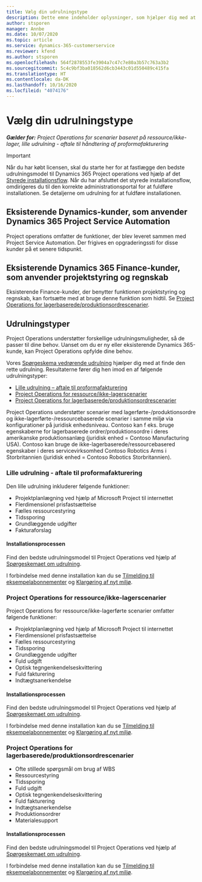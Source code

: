 ```yaml
---
title: Vælg din udrulningstype
description: Dette emne indeholder oplysninger, som hjælper dig med at fastlægge den korrekte udrulningstype for Project operations for din virksomhed.
author: stsporen
manager: Annbe
ms.date: 10/07/2020
ms.topic: article
ms.service: dynamics-365-customerservice
ms.reviewer: kfend
ms.author: stsporen
ms.openlocfilehash: 564f2878553fe3904a7c47c7e80a3b57c763a3b2
ms.sourcegitcommit: 5c4c9bf3ba018562d6cb3443c01d550489c415fa
ms.translationtype: HT
ms.contentlocale: da-DK
ms.lasthandoff: 10/16/2020
ms.locfileid: "4074176"
---
```

# <a name="determine-your-deployment-type"></a>Vælg din udrulningstype

_**Gælder for:** Project Operations for scenarier baseret på ressource/ikke-lager, lille udrulning - aftale til håndtering af proformafakturering_

> [!IMPORTANT]
> Når du har købt licensen, skal du starte her for at fastlægge den bedste udrulningsmodel til Dynamics 365 Project operations ved hjælp af det [Styrede installationsflow](https://aka.ms/provisionprojectoperations).
> Når du har afsluttet det styrede installationsflow, omdirigeres du til den korrekte administrationsportal for at fuldføre installationen. Se detaljerne om udrulning for at fuldføre installationen.


## <a name="existing-customers-of-dynamics-using-dynamics-365-project-service-automation"></a>Eksisterende Dynamics-kunder, som anvender Dynamics 365 Project Service Automation
Project operations omfatter de funktioner, der blev leveret sammen med Project Service Automation. Der frigives en opgraderingssti for disse kunder på et senere tidspunkt.

## <a name="existing-customers-of-dynamics-365-finance-using-project-management-and-accounting"></a>Eksisterende Dynamics 365 Finance-kunder, som anvender projektstyring og regnskab 

Eksisterende Finance-kunder, der benytter funktionen projektstyring og regnskab, kan fortsætte med at bruge denne funktion som hidtil. Se [Project Operations for lagerbaserede/produktionsordrescenarier](#pma).


## <a name="deployment-types"></a>Udrulningstyper
Project Operations understøtter forskellige udrulningsmuligheder, så de passer til dine behov. Uanset om du er ny eller eksisterende Dynamics 365-kunde, kan Project Operations opfylde dine behov.

Vores [Spørgeskema vedrørende udrulning](https://aka.ms/provisionprojectoperations) hjælper dig med at finde den rette udrulning. Resultaterne fører dig hen imod en af følgende udrulningstyper:

- [Lille udrulning – aftale til proformafakturering](#lite)
- [Project Operations for ressource/ikke-lagerscenarier](#integrated)
- [Project Operations for lagerbaserede/produktionsordrescenarier](#pma)

Project Operations understøtter scenarier med lagerførte-/produktionsordre og ikke-lagerførte-/ressourcebaserede scenarier i samme miljø via konfigurationer på juridisk enhedsniveau. Contoso kan f eks. bruge egenskaberne for lagerbaserede ordrer/produktionsordre i deres amerikanske produktionsanlæg (juridisk enhed = Contoso Manufacturing USA). Contoso kan bruge de ikke-lagerbaserede/ressourcebasered egenskaber i deres servicevirksomhed Contoso Robotics Arms i Storbritannien (juridisk enhed = Contoso Robotics Storbritannien).

### <a name="lite-deployment---deal-to-proforma-invoicing"></a><a  name="lite"></a>Lille udrulning - aftale til proformafakturering

Den lille udrulning inkluderer følgende funktioner:

- Projektplanlægning ved hjælp af Microsoft Project til internettet
- Flerdimensionel prisfastsættelse
- Fælles ressourcestyring
- Tidssporing
- Grundlæggende udgifter
- Fakturaforslag

#### <a name="deployment-steps"></a>Installationsprocessen
Find den bedste udrulningsmodel til Project Operations ved hjælp af [Spørgeskemaet om udrulning](https://aka.ms/provisionprojectoperations).

I forbindelse med denne installation kan du se [Tilmelding til eksempelabonnementer](lite-preview-subscription-sign-up.md) og [Klargøring af nyt miljø](lite-deployment.md). 


### <a name="project-operations-for-resourcenon-stocked-scenarios"></a><a name="integrated"></a>Project Operations for ressource/ikke-lagerscenarier
Project Operations for ressource/ikke-lagerførte scenarier omfatter følgende funktioner:
  
- Projektplanlægning ved hjælp af Microsoft Project til internettet
- Flerdimensionel prisfastsættelse
- Fælles ressourcestyring
- Tidssporing
- Grundlæggende udgifter
- Fuld udgift
- Optisk tegngenkendelseskvittering
- Fuld fakturering
- Indtægtsanerkendelse

#### <a name="deployment-steps"></a>Installationsprocessen
Find den bedste udrulningsmodel til Project Operations ved hjælp af [Spørgeskemaet om udrulning](https://aka.ms/provisionprojectoperations).

I forbindelse med denne installation kan du se [Tilmelding til eksempelabonnementer](resource-sign-up-preview-subscription.md) og [Klargøring af nyt miljø](resource-provision-new-environment.md). 


### <a name="project-operations-for-stockedproduction-order-scenarios"></a><a name="pma"></a>Project Operations for lagerbaserede/produktionsordrescenarier

- Ofte stillede spørgsmål om brug af WBS
- Ressourcestyring
- Tidssporing
- Fuld udgift
- Optisk tegngenkendelseskvittering
- Fuld fakturering
- Indtægtsanerkendelse
- Produktionsordrer
- Materialesupport

#### <a name="deployment-steps"></a>Installationsprocessen
Find den bedste udrulningsmodel til Project Operations ved hjælp af [Spørgeskemaet om udrulning](https://aka.ms/provisionprojectoperations).

I forbindelse med denne installation kan du se [Tilmelding til eksempelabonnementer](https://docs.microsoft.com/dynamics365/fin-ops-core/dev-itpro/dev-tools/sign-up-preview-subscription?toc=/dynamics365/finance/toc.json) og [Klargøring af nyt miljø](https://docs.microsoft.com/dynamics365/fin-ops-core/dev-itpro/deployment/deploy-demo-environment?toc=/dynamics365/finance/toc.json). 

